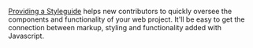 [Providing a Styleguide](/Development/Frontend_Development/Writing_HTML/Provide_Styleguides) helps new contributors to quickly oversee the components and functionality of your web project. It'll be easy to get the connection between markup, styling and functionality added with Javascript.
